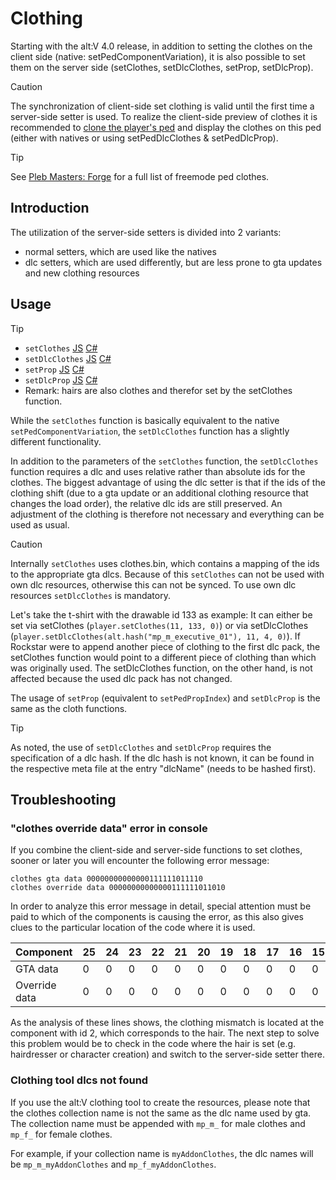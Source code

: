 ﻿# Clothing

Starting with the alt:V 4.0 release, in addition to setting the clothes on the client side (native: setPedComponentVariation), it is also possible to set them on the server side (setClothes, setDlcClothes, setProp, setDlcProp).

> [!CAUTION]
> The synchronization of client-side set clothing is valid until the first time a server-side setter is used. To realize the client-side preview of clothes it is recommended to [clone the player's ped](https://docs.altv.mp/articles/ped.html) and display the clothes on this ped (either with natives or using setPedDlcClothes & setPedDlcProp).

> [!TIP]
> See <a href='https://forge.plebmasters.de/clothes'>Pleb Masters: Forge</a> for a full list of freemode ped clothes.

## Introduction

The utilization of the server-side setters is divided into 2 variants:
- normal setters, which are used like the natives
- dlc setters, which are used differently, but are less prone to gta updates and new clothing resources

## Usage

> [!TIP]
> - `setClothes` [JS](https://docs.altv.mp/js/api/alt-server.Player.html#_altmp_altv_types_alt_server_Player_setClothes) [C#](https://docs.altv.mp/cs/api/AltV.Net.Elements.Entities.IPlayer.html#AltV_Net_Elements_Entities_IPlayer_SetClothes_System_Byte_System_UInt16_System_Byte_System_Byte_)
> - `setDlcClothes` [JS](https://docs.altv.mp/js/api/alt-server.Player.html#_altmp_altv_types_alt_server_Player_setDlcClothes) [C#](https://docs.altv.mp/cs/api/AltV.Net.Elements.Entities.IPlayer.html#AltV_Net_Elements_Entities_IPlayer_SetDlcClothes_System_Byte_System_UInt16_System_Byte_System_Byte_System_UInt32_)
> - `setProp` [JS](https://docs.altv.mp/js/api/alt-server.Player.html#_altmp_altv_types_alt_server_Player_setProp) [C#](https://docs.altv.mp/cs/api/AltV.Net.Elements.Entities.IPlayer.html#AltV_Net_Elements_Entities_IPlayer_SetProps_System_Byte_System_UInt16_System_Byte_)
> - `setDlcProp` [JS](https://docs.altv.mp/js/api/alt-server.Player.html#_altmp_altv_types_alt_server_Player_setDlcProp) [C#](https://docs.altv.mp/cs/api/AltV.Net.Elements.Entities.IPlayer.html#AltV_Net_Elements_Entities_IPlayer_SetDlcProps_System_Byte_System_UInt16_System_Byte_System_UInt32_)
> - Remark: hairs are also clothes and therefor set by the setClothes function.

While the `setClothes` function is basically equivalent to the native `setPedComponentVariation`, the `setDlcClothes` function has a slightly different functionality.

In addition to the parameters of the `setClothes` function, the `setDlcClothes` function requires a dlc and uses relative rather than absolute ids for the clothes.
The biggest advantage of using the dlc setter is that if the ids of the clothing shift (due to a gta update or an additional clothing resource that changes the load order), the relative dlc ids are still preserved. An adjustment of the clothing is therefore not necessary and everything can be used as usual.

> [!CAUTION]
> Internally `setClothes` uses clothes.bin, which contains a mapping of the ids to the appropriate gta dlcs. Because of this `setClothes` can not be used with own dlc resources, otherwise this can not be synced. To use own dlc resources `setDlcClothes` is mandatory.

Let's take the t-shirt with the drawable id 133 as example:
It can either be set via setClothes (`player.setClothes(11, 133, 0)`) or via setDlcClothes (`player.setDlcClothes(alt.hash("mp_m_executive_01"), 11, 4, 0)`).
If Rockstar were to append another piece of clothing to the first dlc pack, the setClothes function would point to a different piece of clothing than which was originally used.
The setDlcClothes function, on the other hand, is not affected because the used dlc pack has not changed.

The usage of `setProp` (equivalent to `setPedPropIndex`) and `setDlcProp` is the same as the cloth functions.

> [!TIP]
> As noted, the use of `setDlcClothes` and `setDlcProp` requires the specification of a dlc hash.
> If the dlc hash is not known, it can be found in the respective meta file at the entry "dlcName" (needs to be hashed first).

## Troubleshooting

### "clothes override data" error in console

If you combine the client-side and server-side functions to set clothes, sooner or later you will encounter the following error message:

```
clothes gta data 00000000000000111111011110
clothes override data 00000000000000111111011010
```

In order to analyze this error message in detail, special attention must be paid to which of the components is causing the error, as this also gives clues to the particular location of the code where it is used.

| Component | 25 | 24 | 23 | 22 | 21 | 20 | 19 | 18 | 17 | 16 | 15 | 14 | 13 | 12 | 11 | 10 | 9 | 8 | 7 | 6 | 5 | 4 | 3 | 2 | 1 | 0 |
| --------- | -- | -- | -- | -- | -- | -- | -- | -- | -- | -- | -- | -- | -- | -- | -- | -- | - | - | - | - | - | - | - | - | - | - |
| GTA data | 0 | 0 | 0 | 0 | 0 | 0 | 0 | 0 | 0 | 0 | 0 | 0 | 0 | 0 | 1 | 1 | 1 | 1 | 1 | 1 | 0 | 1 | 1 | 1 | 1 | 0 |
| Override data | 0 | 0 | 0 | 0 | 0 | 0 | 0 | 0 | 0 | 0 | 0 | 0 | 0 | 0 | 1 | 1 | 1 | 1 | 1 | 1 | 0 | 1 | 1 | 0 | 1 | 0 |

As the analysis of these lines shows, the clothing mismatch is located at the component with id 2, which corresponds to the hair.
The next step to solve this problem would be to check in the code where the hair is set (e.g. hairdresser or character creation) and switch to the server-side setter there.

### Clothing tool dlcs not found

If you use the alt:V clothing tool to create the resources, please note that the clothes collection name is not the same as the dlc name used by gta. The collection name must be appended with `mp_m_` for male clothes and `mp_f_` for female clothes.

For example, if your collection name is `myAddonClothes`, the dlc names will be `mp_m_myAddonClothes` and `mp_f_myAddonClothes`.
